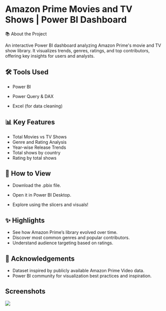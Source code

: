 
# Amazon Prime Movies and TV Shows | Power BI Dashboard

📚 About the Project

An interactive Power BI dashboard analyzing Amazon Prime's movie and TV show library. It visualizes trends, genres, ratings, and top contributors, offering key insights for users and analysts.


## 🛠 Tools Used

- Power BI

- Power Query & DAX

- Excel (for data cleaning)

## 📊 Key Features

- Total Movies vs TV Shows
- Genre and Rating Analysis
- Year-wise Release Trends
- Total shows by country
- Rating by total shows


## 🚀 How to View

- Download the .pbix file.

- Open it in Power BI Desktop.

- Explore using the slicers and visuals!


## ✨ Highlights

- See how Amazon Prime’s library evolved over time.
- Discover most common genres and popular contributors.
- Understand audience targeting based on ratings.

## 🙌 Acknowledgements

- Dataset inspired by publicly available Amazon Prime Video data.
- Power BI community for visualization best practices and inspiration.

## Screenshots

![](https://github.com/Satyamtyagi12/Amazon-Prime-movies-and-tv-show_PowerBi_Dashboard/blob/main/Amazon%20Prime%20Movies%20and%20TV%20Shows%20Dashboard%20Image.JPG)

